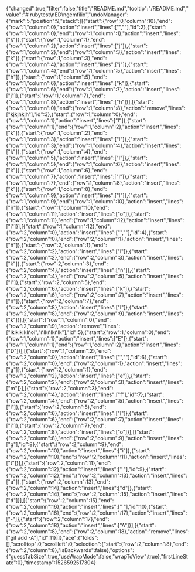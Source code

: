 {"changed":true,"filter":false,"title":"README.md","tooltip":"/README.md","value":"# rubytest\nED\ngemfilio","undoManager":{"mark":5,"position":9,"stack":[[{"start":{"row":0,"column":10},"end":{"row":1,"column":0},"action":"insert","lines":["",""],"id":2},{"start":{"row":1,"column":0},"end":{"row":1,"column":1},"action":"insert","lines":["k"]},{"start":{"row":1,"column":1},"end":{"row":1,"column":2},"action":"insert","lines":["j"]},{"start":{"row":1,"column":2},"end":{"row":1,"column":3},"action":"insert","lines":["k"]},{"start":{"row":1,"column":3},"end":{"row":1,"column":4},"action":"insert","lines":["j"]},{"start":{"row":1,"column":4},"end":{"row":1,"column":5},"action":"insert","lines":["h"]},{"start":{"row":1,"column":5},"end":{"row":1,"column":6},"action":"insert","lines":["k"]},{"start":{"row":1,"column":6},"end":{"row":1,"column":7},"action":"insert","lines":["j"]},{"start":{"row":1,"column":7},"end":{"row":1,"column":8},"action":"insert","lines":["h"]}],[{"start":{"row":1,"column":0},"end":{"row":1,"column":8},"action":"remove","lines":["kjkjhkjh"],"id":3},{"start":{"row":1,"column":0},"end":{"row":1,"column":1},"action":"insert","lines":["l"]},{"start":{"row":1,"column":1},"end":{"row":1,"column":2},"action":"insert","lines":["k"]},{"start":{"row":1,"column":2},"end":{"row":1,"column":3},"action":"insert","lines":["l"]},{"start":{"row":1,"column":3},"end":{"row":1,"column":4},"action":"insert","lines":["k"]},{"start":{"row":1,"column":4},"end":{"row":1,"column":5},"action":"insert","lines":["l"]},{"start":{"row":1,"column":5},"end":{"row":1,"column":6},"action":"insert","lines":["k"]},{"start":{"row":1,"column":6},"end":{"row":1,"column":7},"action":"insert","lines":["l"]},{"start":{"row":1,"column":7},"end":{"row":1,"column":8},"action":"insert","lines":["k"]},{"start":{"row":1,"column":8},"end":{"row":1,"column":9},"action":"insert","lines":["l"]},{"start":{"row":1,"column":9},"end":{"row":1,"column":10},"action":"insert","lines":["ñ"]},{"start":{"row":1,"column":10},"end":{"row":1,"column":11},"action":"insert","lines":["o"]},{"start":{"row":1,"column":11},"end":{"row":1,"column":12},"action":"insert","lines":["i"]}],[{"start":{"row":1,"column":12},"end":{"row":2,"column":0},"action":"insert","lines":["",""],"id":4},{"start":{"row":2,"column":0},"end":{"row":2,"column":1},"action":"insert","lines":["ñ"]},{"start":{"row":2,"column":1},"end":{"row":2,"column":2},"action":"insert","lines":["l"]},{"start":{"row":2,"column":2},"end":{"row":2,"column":3},"action":"insert","lines":["k"]},{"start":{"row":2,"column":3},"end":{"row":2,"column":4},"action":"insert","lines":["ñ"]},{"start":{"row":2,"column":4},"end":{"row":2,"column":5},"action":"insert","lines":["l"]},{"start":{"row":2,"column":5},"end":{"row":2,"column":6},"action":"insert","lines":["k"]},{"start":{"row":2,"column":6},"end":{"row":2,"column":7},"action":"insert","lines":["ñ"]},{"start":{"row":2,"column":7},"end":{"row":2,"column":8},"action":"insert","lines":["l"]},{"start":{"row":2,"column":8},"end":{"row":2,"column":9},"action":"insert","lines":["k"]}],[{"start":{"row":1,"column":0},"end":{"row":2,"column":9},"action":"remove","lines":["lklklklklñoi","ñlkñlkñlk"],"id":5},{"start":{"row":1,"column":0},"end":{"row":1,"column":1},"action":"insert","lines":["E"]},{"start":{"row":1,"column":1},"end":{"row":1,"column":2},"action":"insert","lines":["D"]}],[{"start":{"row":1,"column":2},"end":{"row":2,"column":0},"action":"insert","lines":["",""],"id":6},{"start":{"row":2,"column":0},"end":{"row":2,"column":1},"action":"insert","lines":["g"]},{"start":{"row":2,"column":1},"end":{"row":2,"column":2},"action":"insert","lines":["e"]},{"start":{"row":2,"column":2},"end":{"row":2,"column":3},"action":"insert","lines":["m"]}],[{"start":{"row":2,"column":3},"end":{"row":2,"column":4},"action":"insert","lines":["f"],"id":7},{"start":{"row":2,"column":4},"end":{"row":2,"column":5},"action":"insert","lines":["i"]},{"start":{"row":2,"column":5},"end":{"row":2,"column":6},"action":"insert","lines":["l"]},{"start":{"row":2,"column":6},"end":{"row":2,"column":7},"action":"insert","lines":["i"]},{"start":{"row":2,"column":7},"end":{"row":2,"column":8},"action":"insert","lines":["o"]}],[{"start":{"row":2,"column":8},"end":{"row":2,"column":9},"action":"insert","lines":["g"],"id":8},{"start":{"row":2,"column":9},"end":{"row":2,"column":10},"action":"insert","lines":["i"]},{"start":{"row":2,"column":10},"end":{"row":2,"column":11},"action":"insert","lines":["t"]}],[{"start":{"row":2,"column":11},"end":{"row":2,"column":12},"action":"insert","lines":[" "],"id":9},{"start":{"row":2,"column":12},"end":{"row":2,"column":13},"action":"insert","lines":["a"]},{"start":{"row":2,"column":13},"end":{"row":2,"column":14},"action":"insert","lines":["d"]},{"start":{"row":2,"column":14},"end":{"row":2,"column":15},"action":"insert","lines":["d"]}],[{"start":{"row":2,"column":15},"end":{"row":2,"column":16},"action":"insert","lines":[" "],"id":10},{"start":{"row":2,"column":16},"end":{"row":2,"column":17},"action":"insert","lines":["-"]},{"start":{"row":2,"column":17},"end":{"row":2,"column":18},"action":"insert","lines":["A"]}],[{"start":{"row":2,"column":8},"end":{"row":2,"column":18},"action":"remove","lines":["git add -A"],"id":11}]]},"ace":{"folds":[],"scrolltop":0,"scrollleft":0,"selection":{"start":{"row":2,"column":8},"end":{"row":2,"column":8},"isBackwards":false},"options":{"guessTabSize":true,"useWrapMode":false,"wrapToView":true},"firstLineState":0},"timestamp":1526592517304}